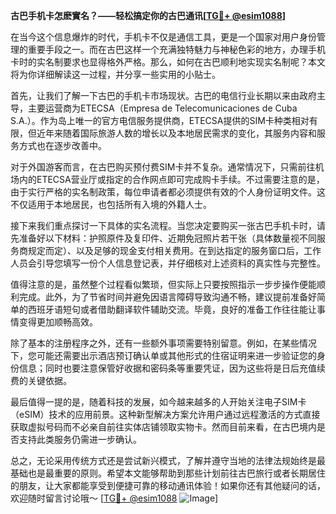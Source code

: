 **古巴手机卡怎麽實名？——轻松搞定你的古巴通讯[[TG💪+ @esim1088](https://t.me/s/esim1088)]**

在当今这个信息爆炸的时代，手机卡不仅是通信工具，更是一个国家对用户身份管理的重要手段之一。而在古巴这样一个充满独特魅力与神秘色彩的地方，办理手机卡时的实名制要求也显得格外严格。那么，如何在古巴顺利地实现实名制呢？本文将为你详细解读这一过程，并分享一些实用的小贴士。

首先，让我们了解一下古巴的手机卡市场现状。古巴的电信行业长期以来由政府主导，主要运营商为ETECSA（Empresa de Telecomunicaciones de Cuba S.A.）。作为岛上唯一的官方电信服务提供商，ETECSA提供的SIM卡种类相对有限，但近年来随着国际旅游人数的增长以及本地居民需求的变化，其服务内容和服务方式也在逐步改善中。

对于外国游客而言，在古巴购买预付费SIM卡并不复杂。通常情况下，只需前往机场内的ETECSA营业厅或指定的合作网点即可完成购卡手续。不过需要注意的是，由于实行严格的实名制政策，每位申请者都必须提供有效的个人身份证明文件。这不仅适用于本地居民，也包括所有入境的外籍人士。

接下来我们重点探讨一下具体的实名流程。当您决定要购买一张古巴手机卡时，请先准备好以下材料：护照原件及复印件、近期免冠照片若干张（具体数量视不同服务商规定而定）、以及足够的现金支付相关费用。在到达指定的服务窗口后，工作人员会引导您填写一份个人信息登记表，并仔细核对上述资料的真实性与完整性。

值得注意的是，虽然整个过程看似繁琐，但实际上只要按照指示一步步操作便能顺利完成。此外，为了节省时间并避免因语言障碍导致沟通不畅，建议提前准备好简单的西班牙语短句或者借助翻译软件辅助交流。毕竟，良好的准备工作往往能让事情变得更加顺畅高效。

除了基本的注册程序之外，还有一些额外事项需要特别留意。例如，在某些情况下，您可能还需要出示酒店预订确认单或其他形式的住宿证明来进一步验证您的身份信息；同时也要注意保管好收据和密码条等重要凭证，因为这些将是日后充值续费的关键依据。

最后值得一提的是，随着科技的发展，如今越来越多的人开始关注电子SIM卡（eSIM）技术的应用前景。这种新型解决方案允许用户通过远程激活的方式直接获取虚拟号码而不必亲自前往实体店铺领取实物卡。然而目前来看，在古巴境内是否支持此类服务仍需进一步确认。

总之，无论采用传统方式还是尝试新兴模式，了解并遵守当地的法律法规始终是最基础也是最重要的原则。希望本文能够帮助到那些计划前往古巴旅行或者长期居住的朋友，让大家都能享受到便捷可靠的移动通讯体验！如果你还有其他疑问的话，欢迎随时留言讨论哦～ [[TG💪+ @esim1088](https://t.me/s/esim1088) ![Image](https://i.postimg.cc/4NQfJmqS/Snipaste-2025-05-13-00-14-12.png)]